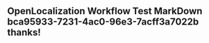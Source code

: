 <properties
ms.topic="hero-topic"
ms.test1="hero-topic"
ms.test2="test"/>

## OpenLocalization Workflow Test MarkDown bca95933-7231-4ac0-96e3-7acff3a7022b thanks!
<!--HONumber=Mar16_HO3-->
